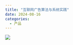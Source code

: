 ```yaml
---
title: "互联网广告算法与系统实践"
date: 2024-08-16
categories:
  - 产品
---
```



![](../../../assets/images/placeholder.png)

<!-- more -->

